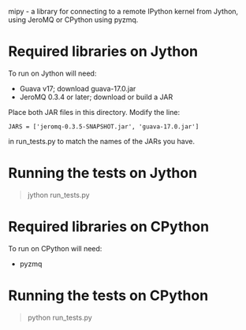 mipy - a library for connecting to a remote IPython kernel from Jython, using JeroMQ or CPython using pyzmq.





Required libraries on Jython
===

To run on Jython will need:

* Guava v17; download guava-17.0.jar
* JeroMQ 0.3.4 or later; download or build a JAR

Place both JAR files in this directory. Modify the line:

    JARS = ['jeromq-0.3.5-SNAPSHOT.jar', 'guava-17.0.jar']

in run_tests.py to match the names of the JARs you have.


Running the tests on Jython
===

> jython run_tests.py



Required libraries on CPython
===

To run on CPython will need:

* pyzmq



Running the tests on CPython
===

> python run_tests.py

